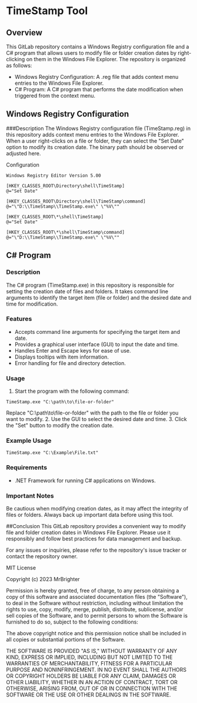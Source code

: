 # TimeStamp Tool

## Overview
This GitLab repository contains a Windows Registry configuration file and a C# program that allows users to modify file or folder creation dates by right-clicking on them in the Windows File Explorer. The repository is organized as follows:

- Windows Registry Configuration: A .reg file that adds context menu entries to the Windows File Explorer.
- C# Program: A C# program that performs the date modification when triggered from the context menu.

## Windows Registry Configuration

###Description
The Windows Registry configuration file (TimeStamp.reg) in this repository adds context menu entries to the Windows File Explorer. When a user right-clicks on a file or folder, they can select the "Set Date" option to modify its creation date.
The binary path should be observed or adjusted here.

Configuration
```
Windows Registry Editor Version 5.00

[HKEY_CLASSES_ROOT\Directory\shell\TimeStamp]
@="Set Date"

[HKEY_CLASSES_ROOT\Directory\shell\TimeStamp\command]
@="\"D:\\TimeStamp\\TimeStamp.exe\" \"%V\""

[HKEY_CLASSES_ROOT\*\shell\TimeStamp]
@="Set Date"

[HKEY_CLASSES_ROOT\*\shell\TimeStamp\command]
@="\"D:\\TimeStamp\\TimeStamp.exe\" \"%V\""
```


## C# Program

### Description
The C# program (TimeStamp.exe) in this repository is responsible for setting the creation date of files and folders. It takes command line arguments to identify the target item (file or folder) and the desired date and time for modification.

### Features
- Accepts command line arguments for specifying the target item and date.
- Provides a graphical user interface (GUI) to input the date and time.
- Handles Enter and Escape keys for ease of use.
- Displays tooltips with item information.
- Error handling for file and directory detection.

### Usage
1. Start the program with the following command:
```
TimeStamp.exe "C:\path\to\file-or-folder"
```
Replace "C:\path\to\file-or-folder" with the path to the file or folder you want to modify.
2. Use the GUI to select the desired date and time.
3. Click the "Set" button to modify the creation date.

### Example Usage
```
TimeStamp.exe "C:\Example\File.txt"
```

### Requirements
- .NET Framework for running C# applications on Windows.


### Important Notes
Be cautious when modifying creation dates, as it may affect the integrity of files or folders.
Always back up important data before using this tool.

##Conclusion
This GitLab repository provides a convenient way to modify file and folder creation dates in Windows File Explorer. Please use it responsibly and follow best practices for data management and backup.

For any issues or inquiries, please refer to the repository's issue tracker or contact the repository owner.


MIT License

Copyright (c) 2023 MrBrighter

Permission is hereby granted, free of charge, to any person obtaining a copy of this software and associated documentation files (the "Software"), to deal in the Software without restriction, including without limitation the rights to use, copy, modify, merge, publish, distribute, sublicense, and/or sell copies of the Software, and to permit persons to whom the Software is furnished to do so, subject to the following conditions:

The above copyright notice and this permission notice shall be included in all copies or substantial portions of the Software.

THE SOFTWARE IS PROVIDED "AS IS," WITHOUT WARRANTY OF ANY KIND, EXPRESS OR IMPLIED, INCLUDING BUT NOT LIMITED TO THE WARRANTIES OF MERCHANTABILITY, FITNESS FOR A PARTICULAR PURPOSE AND NONINFRINGEMENT. IN NO EVENT SHALL THE AUTHORS OR COPYRIGHT HOLDERS BE LIABLE FOR ANY CLAIM, DAMAGES OR OTHER LIABILITY, WHETHER IN AN ACTION OF CONTRACT, TORT OR OTHERWISE, ARISING FROM, OUT OF OR IN CONNECTION WITH THE SOFTWARE OR THE USE OR OTHER DEALINGS IN THE SOFTWARE.
